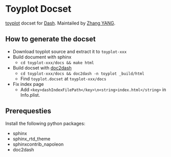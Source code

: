 # Toyplot Docset

[toyplot](https://toyplot.readthedocs.io) docset for
[Dash](http://kapeli.com/dash). Maintailed by
[Zhang YANG](https://github.com/ProgramFan).

## How to generate the docset

* Download toyplot source and extract it to `toyplot-xxx`
* Build document with sphinx
  * `cd toyplot-xxx/docs && make html`
* Build docset with [doc2dash](https://pypi.python.org/pypi/doc2dash)
  * `cd toyplot-xxx/docs && doc2dash -n toyplot _build/html`
  * Find `toyplot.docset` at `toyplot-xxx/docs`
* Fix index page
  * Add `<key>dashIndexFilePath</key>\n<string>index.html</string>` in
    Info.plist.

## Prerequesties

Install the following python packages:

* sphinx
* sphinx_rtd_theme
* sphinxcontrib_napoleon
* doc2dash
